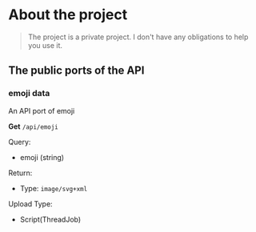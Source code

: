 # About the project

> The project is a private project. I don't have any obligations to help you use it.

## The public ports of the API

### emoji data

An API port of emoji

**Get** `/api/emoji`

Query:

* emoji (string)

Return:

* Type: `image/svg+xml`

Upload Type:

* Script(ThreadJob)
